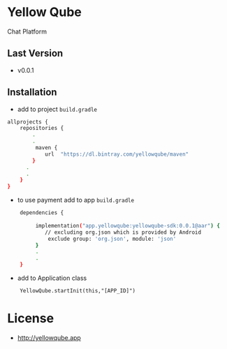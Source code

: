 # Yellow Qube

Chat Platform


## Last Version

 - v0.0.1
 
## Installation

 - add to project `build.gradle`
```sh
allprojects {
    repositories {
        .
        .
         maven {
            url  "https://dl.bintray.com/yellowqube/maven"
        }
      .
      .
    }
}
```

 - to use payment add to app `build.gradle`
```sh
    dependencies {
    
         implementation("app.yellowqube:yellowqube-sdk:0.0.1@aar") {
            // excluding org.json which is provided by Android
             exclude group: 'org.json', module: 'json'
         }
         .
         .
    }
```

 - add to Application class
```
    YellowQube.startInit(this,"[APP_ID]")
```

# License

- http://yellowqube.app
